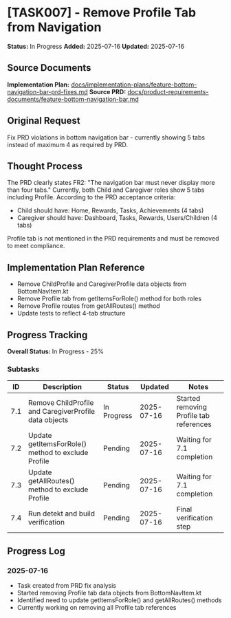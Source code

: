 # [TASK007] - Remove Profile Tab from Navigation

**Status:** In Progress
**Added:** 2025-07-16
**Updated:** 2025-07-16

## Source Documents
**Implementation Plan:** [docs/implementation-plans/feature-bottom-navigation-bar-prd-fixes.md](docs/implementation-plans/feature-bottom-navigation-bar-prd-fixes.md)
**Source PRD:** [docs/product-requirements-documents/feature-bottom-navigation-bar.md](docs/product-requirements-documents/feature-bottom-navigation-bar.md)

## Original Request
Fix PRD violations in bottom navigation bar - currently showing 5 tabs instead of maximum 4 as required by PRD.

## Thought Process
The PRD clearly states FR2: "The navigation bar must never display more than four tabs." Currently, both Child and Caregiver roles show 5 tabs including Profile. According to the PRD acceptance criteria:
- Child should have: Home, Rewards, Tasks, Achievements (4 tabs)
- Caregiver should have: Dashboard, Tasks, Rewards, Users/Children (4 tabs)

Profile tab is not mentioned in the PRD requirements and must be removed to meet compliance.

## Implementation Plan Reference
- Remove ChildProfile and CaregiverProfile data objects from BottomNavItem.kt
- Remove Profile tab from getItemsForRole() method for both roles
- Remove Profile routes from getAllRoutes() method
- Update tests to reflect 4-tab structure

## Progress Tracking

**Overall Status:** In Progress - 25%

### Subtasks
| ID | Description | Status | Updated | Notes |
|----|-------------|--------|---------|-------|
| 7.1 | Remove ChildProfile and CaregiverProfile data objects | In Progress | 2025-07-16 | Started removing Profile tab references |
| 7.2 | Update getItemsForRole() method to exclude Profile | Pending | 2025-07-16 | Waiting for 7.1 completion |
| 7.3 | Update getAllRoutes() method to exclude Profile | Pending | 2025-07-16 | Waiting for 7.1 completion |
| 7.4 | Run detekt and build verification | Pending | 2025-07-16 | Final verification step |

## Progress Log
### 2025-07-16
- Task created from PRD fix analysis
- Started removing Profile tab data objects from BottomNavItem.kt
- Identified need to update getItemsForRole() and getAllRoutes() methods
- Currently working on removing all Profile tab references